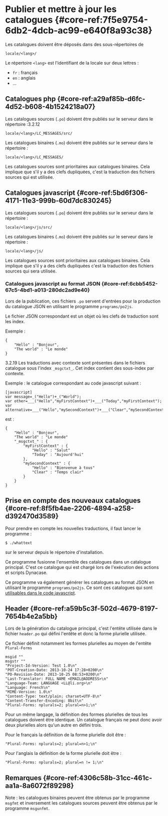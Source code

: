 # Publier et mettre à jour les catalogues {#core-ref:7f5e9754-6db2-4dcb-ac99-e640f8a93c38}

Les catalogues doivent être déposés dans des sous-répertoires de

    locale/<lang>/

Le répertoire `<lang>` est l'identifiant de la locale sur deux lettres :

-   `fr` : français
-   `en` : anglais
-   …

## Catalogues php {#core-ref:a29af85b-d6fc-4d52-b608-4b1524218a07}

Les catalogues sources (`.po`) doivent être publiés sur le serveur dans le
répertoire :<span class="flag from release">3.2.12</span>

    locale/<lang>/LC_MESSAGES/src/

Les catalogues binaires (`.mo`) doivent être publiés sur le serveur dans le
répertoire :

    locale/<lang>/LC_MESSAGES/

Les catalogues sources sont prioritaires aux catalogues binaires. Cela implique
que s'il y a des clefs dupliquées, c'est la traduction des fichiers sources qui
est utilisée.

## Catalogues javascript {#core-ref:5bd6f306-4171-11e3-999b-60d7dc830245}

Les catalogues sources (`.po`) doivent être publiés sur le serveur dans le
répertoire :

    locale/<lang>/js/src/

Les catalogues binaires (`.mo`) doivent être publiés sur le serveur dans le
répertoire :

    locale/<lang>/js/

Les catalogues sources sont prioritaires aux catalogues binaires. Cela implique
que s'il y a des clefs dupliquées c'est la traduction des fichiers sources qui
sera utilisée.

### Catalogues javascript au format JSON {#core-ref:6cbb5452-67c5-4bd1-a013-280dc2ad9e40}

Lors de la publication, ces fichiers `.po` servent d'entrées pour la production
du catalogue JSON en utilisant le programme `programs/po2js`.

Le fichier JSON correspondant est un objet où les clefs de traduction sont les index.

Exemple :

    {
        "Hello" : "Bonjour",
        "The world" : "Le monde"
    }

<span class="flag from release">3.2.19</span> Les traductions avec contexte sont 
présentes dans le fichiers catalogue sous l'index `_msgctxt_`. Cet index contient
des sous-index par contexte.

Exemple : le catalogue correspondant au code javascript suivant :

    [javascript]
    var message=_("Hello")+_("World");
    var other=___("Hello","myFirstContext")+___("Today","myFirstContext");
    var alternative=___("Hello","mySecondContext")+___("Clear","mySecondContext");

est :

    {
        "Hello" : "Bonjour",
        "The world" : "Le monde"
        "_msgctxt_" : {
            "myFirstContext" : {
                "Hello" : "Salut"
                "Today" : "Aujourd'hui"
            },
            "mySecondContext" : {
                "Hello" : "Bienvenue à tous"
                "Clear" : "Temps clair"
            }
        }
    }

## Prise en compte des nouveaux catalogues {#core-ref:8f5fb4ae-2206-4894-a258-d392470d3589}

Pour prendre en compte les nouvelles traductions, il faut lancer le programme :

    $ ./whattext

sur le serveur depuis le répertoire d'installation.

Ce programme fusionne l'ensemble des catalogues dans un catalogue principal.
C'est ce catalogue qui est chargé lors de l'exécution des actions et scripts Dynacase.

Ce programme va également générer les catalogues au format JSON en utilisant le programme `programs/po2js`.
Ce sont ces catalogues qui sont [utilisables dans le code javascript][core-ref:translate_js].

## Header {#core-ref:a59b5c3f-502d-4679-8197-7654b4e2a5bb}

Lors de la génération du catalogue principal, c'est l'entête utilisée
dans le fichier `header.po` qui défini l'entête et donc la forme plurielle
utilisée.

Ce fichier définit notamment les formes plurielles au moyen de l'entête `Plural-Forms`

    msgid ""
    msgstr ""
    "Project-Id-Version: Test 1.0\n"
    "POT-Creation-Date: 2013-10-24 17:28+0200\n"
    "PO-Revision-Date: 2013-10-25 08:53+0200\n"
    "Last-Translator: FULL NAME <EMAIL@ADDRESS>\n"
    "Language-Team: LANGUAGE <LL@li.org>\n"
    "Language: French\n"
    "MIME-Version: 1.0\n"
    "Content-Type: text/plain; charset=UTF-8\n"
    "Content-Transfer-Encoding: 8bit\n"
    "Plural-Forms: nplurals=2; plural=n>1;\n"

Pour un même langage, la définition des formes plurielles de tous les catalogues
doivent être identique. Un catalogue français ne peut donc avoir deux plurielles
alors qu'un autre en défini trois.

Pour le français la définition de la forme plurielle doit être :

    "Plural-Forms: nplurals=2; plural=n>1;\n"

Pour l'anglais la définition de la forme plurielle doit être :

    "Plural-Forms: nplurals=2; plural=n != 1;\n"

## Remarques {#core-ref:4306c58b-31cc-461c-aa1a-8a6072f89298}

Note : les catalogues binaires peuvent être obtenus par le programme `msgfmt` et
inversement les catalogues sources peuvent être obtenus par le programme
`msgunfmt`.

<!-- link -->
[core-ref:translate_js]:    #ddui-ref:b698d655-f021-41d3-9187-0703059bc7fc